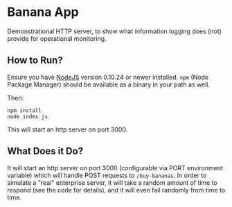 # Banana App

Demonstrational HTTP server, to show what information logging does (not)
provide for operational monitoring.

## How to Run?

Ensure you have [NodeJS](http://nodejs.org/download/) version 0.10.24 or newer
installed. `npm` (Node Package Manager) should be available as a binary in your
path as well.

Then:

```
npm install
node index.js
```

This will start an http server on port 3000.

## What Does it Do?

It will start an http server on port 3000 (configurable via PORT environment
variable) which will handle POST requests to `/buy-bananas`. In order to
simulate a "real" enterprise server, it will take a random amount of time to
respond (see the code for details), and it will even fail randomly from time to
time.

